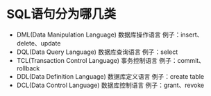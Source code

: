 # SQL语句分为哪几类
- DML(Data Manipulation Language) 数据库操作语言 例子：insert、delete、update
- DQL(Data Query Language) 数据库查询语言 例子：select
- TCL(Transaction Control Language) 事务控制语言 例子：commit、rollback
- DDL(Data Definition Language) 数据库定义语言 例子：create table
- DCL(Data Control Language) 数据库控制语言 例子：grant、revoke